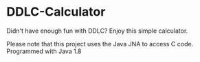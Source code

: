 # DDLC-Calculator
Didn't have enough fun with DDLC? Enjoy this simple calculator.

Please note that this project uses the Java JNA to access C code.  
Programmed with Java 1.8

